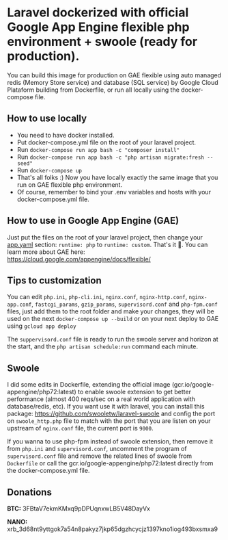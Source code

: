 # Laravel dockerized with official Google App Engine flexible php environment + swoole (ready for production).

You can build this image for production on GAE flexible using auto managed redis (Memory Store service) and database 
(SQL service) by Google Cloud Plataform building from Dockerfile, or run all locally using the docker-compose file.

## How to use locally

- You need to have docker installed.
- Put docker-compose.yml file on the root of your laravel project.
- Run ```docker-compose run app bash -c "composer install"```
- Run ```docker-compose run app bash -c "php artisan migrate:fresh --seed"```
- Run ```docker-compose up```
- That's all folks :) Now you have locally exactly the same image that you run on GAE flexible php environment.
- Of course, remember to bind your .env variables and hosts with your docker-compose.yml file.

## How to use in Google App Engine (GAE)

Just put the files on the root of your laravel project, then change your [app.yaml](https://cloud.google.com/appengine/docs/flexible/php/configuring-your-app-with-app-yaml) section: `runtime: php` to `runtime: custom`. That's it 🎉. You can learn more about GAE here: https://cloud.google.com/appengine/docs/flexible/

## Tips to customization

You can edit `php.ini`, `php-cli.ini`, `nginx.conf`, `nginx-http.conf`, `nginx-app.conf`, `fastcgi_params`, 
`gzip_params`, `supervisord.conf` and `php-fpm.conf` files, just add them to the root folder and make your changes, 
they will be used on the next `docker-compose up --build` or on your next deploy to GAE using `gcloud app deploy`

The `suppervisord.conf` file is ready to run the swoole server and horizon at the start, and 
the `php artisan schedule:run` command each minute.

## Swoole

I did some edits in Dockerfile, extending the official image (gcr.io/google-appengine/php72:latest) to enable 
swoole extension to get better performance (almost 400 reqs/sec on a real world application with database/redis, etc). 
If you want use it with laravel, you can install this package: https://github.com/swooletw/laravel-swoole and config 
the port on `swoole_http.php` file to match with the port that you are listen on your upstream of `nginx.conf` file, 
the current port is `9000`. 

If you wanna to use php-fpm instead of swoole extension, then remove it from `php.ini` and `supervisord.conf`, 
uncomment the program of `supervisord.conf` file and remove the related lines of swoole from `Dockerfile`
or call the gcr.io/google-appengine/php72:latest directly from the docker-compose.yml file.

## Donations

**BTC:** 3FBtaV7ekmKMxq9pDPUqnxwLB5V48DayVx

**NANO:** xrb_3d68nt9yttgok7a54n8pakyz7jkp65dgzhcycjz1397kno1iog493bxsmxa9
